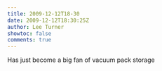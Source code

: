 ```yaml
---
title: 2009-12-12T18-30
date: 2009-12-12T18:30:25Z
author: Lee Turner
showtoc: false
comments: true
---
```


Has just become a big fan of vacuum pack storage

